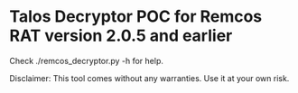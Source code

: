 # Talos Decryptor POC for Remcos RAT version 2.0.5 and earlier #

Check ./remcos_decryptor.py -h for help.

Disclaimer: This tool comes without any warranties. Use it at your own risk.


